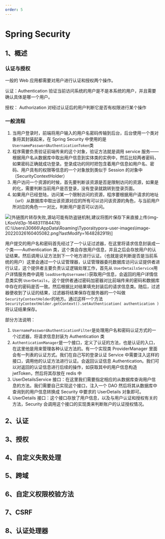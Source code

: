 ```yaml
---
order: 5
---
```


# Spring Security

## 1、概述

### 认证与授权

一般的 Web 应用都需要对用户进行认证和授权两个操作。

认证：Authentication 验证当前访问系统的用户是不是本系统的用户，并且需要确认具体是哪一个用户。

授权： Authorization 对经过认证后的用户判断它是否有权限进行某个操作

### 一般流程

1. 当用户登录时，前端将用户输入的用户名密码传输到后台，后台使用一个类对象将其封装起来，在 Spring Security 中使用的是 `UsernamePasswordAuthenticationToken`类
2. 程序需要负责验证前端传来的这个对象，验证方法就是调用 service 服务——根据用户名从数据库中取出用户信息到实体类的实例中，然后比较两者密码，如果密码正确就成功登录。登录成功的同时把包含着用户信息如用户名、密码、用户具有的权限等信息的一个对象放到类似于 Session 的对象中（SecurityContextHolder）
3. 用户访问一个资源的时候，首先要判断该资源是否是限制访问的资源，如果是的化，需要判断当前用户是否登录，没有登录就跳转到登录页面。
4. 如果用户已经登陆，访问某一个限制访问的资源，程序要根据用户请求的地址（url）从数据库中取出该资源对应的所有可以访问该资源的角色，与当前用户所对应的角色一一对比，判断用户是否可以访问。

![[外链图片转存失败,源站可能有防盗链机制,建议将图片保存下来直接上传(img-LKooVd3p-1648311184478)(C:\Users\30666\AppData\Roaming\Typora\typora-user-images\image-20220326160405082.png?lastModify=1648282919)]](https://img-blog.csdnimg.cn/993321379a3843f2bb0cb8df913acb2a.png?x-oss-process=image/watermark,type_d3F5LXplbmhlaQ,shadow_50,text_Q1NETiBA5LiD5a-75YyX6YeM,size_20,color_FFFFFF,t_70,g_se,x_16)

用户提交的用户名和密码首先经过了一个认证过滤器，在这里将请求信息封装成一个类——Authentication 类，这个类会存放用户信息，并且之后会存放用户的认证结果。然后调用认证方法到下一个地方进行认证。（也就是说判断是否是当前系统的用户）这里会通过一个认证管理器，认证管理器委托数据库访问认证提供者进行认证，这个提供者主要负责认证逻辑处理工作，首先从 `UserDetailsService`用户详情服务商中调用 `loadUserByUsername()`获取用户信息，会返回的用户详情信息类实例 `UserDetails`，这个提供者通过密码加密器对比前端传来的密码和数据库中存在的密码是否一致。然后根据比对结果填充封装后的请求信息类。随后，过滤器便收到了认证的结果，过滤器将结果保存在服务器的一个叫做 `SecurityContextHolder`的地方。通过这样一个方法 `SecurityContextHolder.getContext().setAuthentication( authentication )`将认证结果保存。

部分方法说明：

1. `UsernamePasswordAuthenticationFilter`是处理用户名和密码认证方式的一个过滤器，将请求信息封装为 Authentication 类
2. `AuthenticationManager`是一个接口，定义了认证的方法，也是认证的入口，在这里他是用来管理各种认证方法的。有一个实现类 ProviderManager 里面会有一列表的认证方式。我们在自己写的登录认证 Service 中需要注入这样的接口，调用他的认证方法进行认证。会返回认证信息 Authentication。我们可以对返回的认证信息进行后续的操作，如获取其中的用户信息构造 jwtToken，然后将其存放在 redis 中
3. UserDetailsService 接口：在这里我们需要指定相应的从数据库查询用户信息的方法。我们需要自己实现这个接口，注入一个 DAO 然后将其从数据库中查询到的用户信息转换成 Security 中要求的 UserDetails 对象即可。
4. UserDetails 接口：这个接口存放了用户信息，以及与用户认证和授权有关的方法，Security 会调用这个接口的实现类来判断账户的认证授权情况。

## 2、认证

## 3、授权

## 4、自定义失败处理

## 5、跨域

## 6、自定义权限校验方法

## 7、CSRF

## 8、认证处理器
